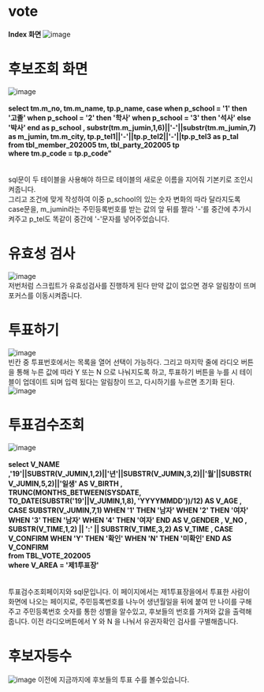 # vote
<b> Index 화면 </b>
![image](https://user-images.githubusercontent.com/102115231/210199845-665cea4f-5da2-404e-8b4e-9c0b875edcfe.png)<br>
 # 후보조회 화면 <br>
![image](https://user-images.githubusercontent.com/102115231/210199890-3d816c48-a5d0-47c8-ac77-0ce23dc771c3.png)
<br>
<br>
<b>select tm.m_no, tm.m_name, tp.p_name, case when p_school = '1' then '고졸' when p_school = '2' then '학사' when p_school = '3' then '석사' else '박사' end as p_school , substr(tm.m_jumin,1,6)||'-'||substr(tm.m_jumin,7) as m_jumin, tm.m_city, tp.p_tel1||'-'||tp.p_tel2||'-'||tp.p_tel3 as p_tal<br> 
from tbl_member_202005 tm, tbl_party_202005 tp <br>
where tm.p_code = tp.p_code"</b> <br>
<br>
<br>
sql문이 두 테이블을 사용해야 하므로 테이블의 새로운 이름을 지어줘 기본키로 조인시켜줍니다. <br>
그리고 조건에 맞게 작성하여 이중 p_school의 있는 숫자 변화의 따라 달라지도록 case문을, m_jumin라는 주민등록번호를 받는 값의 앞 뒤를 짤라 '-'를 중간에 추가시켜주고 p_tel도 똑같이 중간에 '-'문자를 넣어주었습니다.<br>
# 유효성 검사
![image](https://user-images.githubusercontent.com/102115231/210286102-a1445b26-5ab8-44c3-8062-cab4eecf62b7.png) <br>
저번처럼 스크립트가 유효성검사를 진행하게 된다 만약 값이 없으면 경우 알림창이 뜨며 포커스를 이동시켜줍니다.
# 투표하기 <br>
![image](https://user-images.githubusercontent.com/102115231/210285821-96d188cf-b6aa-45c8-a475-e62022467456.png) <br>
빈칸 중 투표번호에서는 목록을 열어 선택이 가능하다. 그리고 마지막 줄에 라디오 버튼을 통해 누른 값에 따라 Y 또는 N 으로 나눠지도록 하고, 투표하기 버튼을 누를 시 테이블이 업데이트 되며 입력 됬다는 알림창이 뜨고, 다시하기를 누르면 초기화 된다. <br>
![image](https://user-images.githubusercontent.com/102115231/210285905-d8b89f28-f3b3-47ef-b3a3-6db87efbd33d.png)
# 투표검수조회
![image](https://user-images.githubusercontent.com/102115231/210287328-e55d21af-e5f0-4f29-a50d-47ff991c0bd6.png)
<br>
<br>
<b>select V_NAME ,'19'||SUBSTR(V_JUMIN,1,2)||'년'||SUBSTR(V_JUMIN,3,2)||'월'||SUBSTR(V_JUMIN,5,2)||'일생' AS V_BIRTH , TRUNC(MONTHS_BETWEEN(SYSDATE, TO_DATE(SUBSTR('19'||V_JUMIN,1,8), 'YYYYMMDD'))/12) AS V_AGE , CASE SUBSTR(V_JUMIN,7,1) WHEN '1' THEN '남자' WHEN '2' THEN '여자' WHEN '3' THEN '남자' WHEN '4' THEN '여자' END AS V_GENDER , V_NO , SUBSTR(V_TIME,1,2) || ':' || SUBSTR(V_TIME,3,2) AS V_TIME , CASE V_CONFIRM WHEN 'Y' THEN '확인' WHEN 'N' THEN '미확인' END AS V_CONFIRM <br>
from TBL_VOTE_202005 <br>
where V_AREA = '제1투표장' </b> <br> 
<br>
<br>
투표검수조회페이지와 sql문입니다. 이 페이지에서는 제1투표장을에서 투표한 사람이 화면에 나오는 페이지로, 주민등록번호를 나누어 생년월일을 뒤에 붙여 만 나이를 구해주고 주민등록번호 숫자를 통한 성별을 알수있고, 후보들의 번호를 가져와 값을 출력해줍니다. 이전 라디오버튼에서  Y 와 N 을 나눠서 유권자확인 검사를 구별해줍니다. 
# 후보자등수
![image](https://user-images.githubusercontent.com/102115231/210287377-430318a9-0603-4cf4-8881-7dd25e864f40.png)
이전에 지금까지에 후보들의 투표 수를 볼수있습니다.
